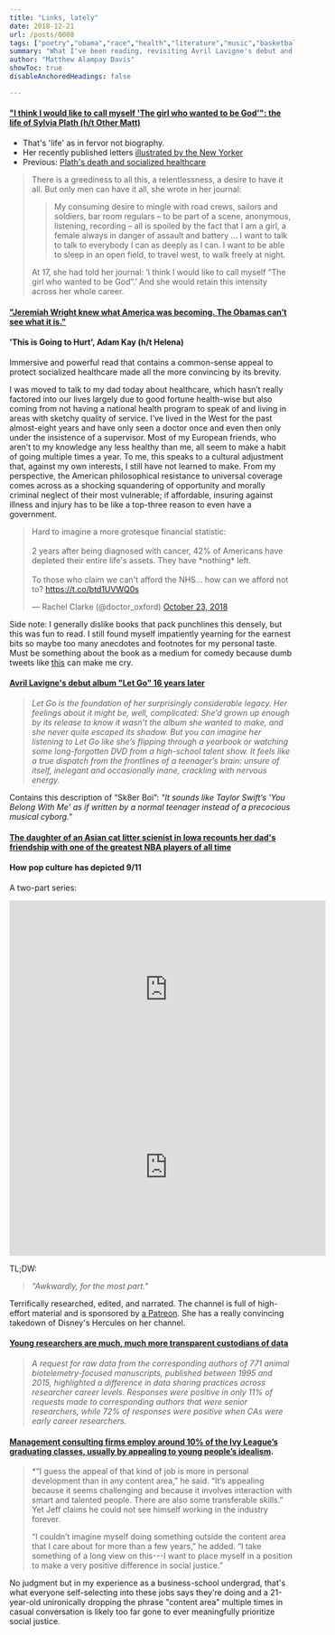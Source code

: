 ```yaml
---
title: "Links, lately"
date: 2018-12-21
url: /posts/0008
tags: ["poetry","obama","race","health","literature","music","basketball","terrorism","history","consulting","education"]
summary: "What I've been reading, revisiting Avril Lavigne's debut and post-9/11 pop culture"
author: "Matthew Alampay Davis"
showToc: true
disableAnchoredHeadings: false

---
```


#### ["I think I would like to call myself 'The girl who wanted to be God'": the life of Sylvia Plath (h/t Other Matt)](https://www.lrb.co.uk/the-paper/v40/n24/joanna-biggs/i-m-an-intelligence)

+ That's 'life' as in fervor not biography.
+ Her recently published letters [illustrated by the New Yorker](https://www.newyorker.com/culture/culture-desk/sylvia-plaths-last-plan)
+ Previous: [Plath's death and socialized healthcare](https://www.lrb.co.uk/blog/2017/08/01/anne-theriault/sylvia-plath-and-the-nhs/?utm_source=LRB%20blog%20email&utm_medium=email&utm_campaign=20170808%20blog&utm_content=ukrw_subs)

> There is a greediness to all this, a relentlessness, a desire to have it all. But only men can have it all, she wrote in her journal:
>
> > My consuming desire to mingle with road crews, sailors and soldiers, bar room regulars – to be part of a scene, anonymous, listening, recording – all is spoiled by the fact that I am a girl, a female always in danger of assault and battery ... I want to talk to talk to everybody I can as deeply as I can. I want to be able to sleep in an open field, to travel west, to walk freely at night.
>
> At 17, she had told her journal: ‘I think I would like to call myself “The girl who wanted to be God”.’ And she would retain this intensity across her whole career. 

#### ["Jeremiah Wright knew what America was becoming. The Obamas can’t see what it is."](https://www.huffingtonpost.com/entry/michelle-obama-jeremiah-wright_us_5c182d2fe4b08db99056c8a7?ck)

#### 'This is Going to Hurt', Adam Kay (h/t Helena)

Immersive and powerful read that contains a common-sense appeal to protect socialized healthcare made all the more convincing by its brevity.

I was moved to talk to my dad today about healthcare, which hasn’t really factored into our lives largely due to good fortune health-wise but also coming from not having a national health program to speak of and living in areas with sketchy quality of service. I’ve lived in the West for the past almost-eight years and have only seen a doctor once and even then only under the insistence of a supervisor. Most of my European friends, who aren’t to my knowledge any less healthy than me, all seem to make a habit of going multiple times a year. To me, this speaks to a cultural adjustment that, against my own interests, I still have not learned to make. From my perspective, the American philosophical resistance to universal coverage comes across as a shocking squandering of opportunity and morally criminal neglect of their most vulnerable; if affordable, insuring against illness and injury has to be like a top-three reason to even have a government.

<blockquote class="twitter-tweet"><p lang="en" dir="ltr">Hard to imagine a more grotesque financial statistic:<br><br>2 years after being diagnosed with cancer, 42% of Americans have depleted their entire life&#39;s assets. They have *nothing* left.<br><br>To those who claim we can&#39;t afford the NHS... how can we afford not to? <a href="https://t.co/btd1UVWQ0s">https://t.co/btd1UVWQ0s</a></p>&mdash; Rachel Clarke (@doctor_oxford) <a href="https://twitter.com/doctor_oxford/status/1054797332380897280?ref_src=twsrc%5Etfw">October 23, 2018</a></blockquote> <script async src="https://platform.twitter.com/widgets.js" charset="utf-8"></script>

Side note: I generally dislike books that pack punchlines this densely, but this was fun to read. I still found myself impatiently yearning for the earnest bits so maybe too many anecdotes and footnotes for my personal taste. Must be something about the book as a medium for comedy because dumb tweets like [this](https://twitter.com/KeetPotato/status/823848392027701249) can make me cry.

#### [Avril Lavigne's debut album "Let Go" 16 years later](https://pitchfork.com/reviews/albums/avril-lavigne-let-go/)

> *Let Go is the foundation of her surprisingly considerable legacy. Her feelings about it might be, well, complicated: She’d grown up enough by its release to know it wasn’t the album she wanted to make, and she never quite escaped its shadow. But you can imagine her listening to Let Go like she’s flipping through a yearbook or watching some long-forgotten DVD from a high-school talent show. It feels like a true dispatch from the frontlines of a teenager’s brain: unsure of itself, inelegant and occasionally inane, crackling with nervous energy.*

Contains this description of “Sk8er Boi”: *"It sounds like Taylor Swift’s 'You Belong With Me' as if written by a normal teenager instead of a precocious musical cyborg."*

#### [The daughter of an Asian cat litter scienist in Iowa recounts her dad's friendship with one of the greatest NBA players of all time](https://www.wbur.org/onlyagame/2018/12/14/lin-wang-charles-barkley)

#### How pop culture has depicted 9/11

A two-part series:

<iframe width="560" height="315" src="https://www.youtube.com/embed/NZbH72rWAhQ?si=8DlAiHqHwWZM0VOy" title="YouTube video player" frameborder="0" allow="accelerometer; autoplay; clipboard-write; encrypted-media; gyroscope; picture-in-picture; web-share" allowfullscreen></iframe>

<iframe width="560" height="315" src="https://www.youtube.com/embed/waL2lJVbAf4?si=SBvUgarluZv3HFnr" title="YouTube video player" frameborder="0" allow="accelerometer; autoplay; clipboard-write; encrypted-media; gyroscope; picture-in-picture; web-share" allowfullscreen></iframe>

TL;DW:

> *"Awkwardly, for the most part."*

Terrifically researched, edited, and narrated. The channel is full of high-effort material and is sponsored by [a Patreon](https://www.patreon.com/loosecanon). She has a really convincing takedown of Disney's Hercules on her channel.

#### [Young researchers are much, much more transparent custodians of data](https://www.cell.com/trends/ecology-evolution/fulltext/S0169-5347(18)30281-7)

> *A request for raw data from the corresponding authors of 771 animal biotelemetry-focused manuscripts, published between 1995 and 2015, highlighted a difference in data sharing practices across researcher career levels. Responses were positive in only 11% of requests made to corresponding authors that were senior researchers, while 72% of responses were positive when CAs were early career researchers.*

#### [Management consulting firms employ around 10% of the Ivy League’s graduating classes, usually by appealing to young people’s idealism](https://yaledailynews.com/blog/2011/09/30/even-artichokes-have-doubts/).

> *“I guess the appeal of that kind of job is more in personal development than in any content area,” he said. “It’s appealing because it seems challenging and because it involves interaction with smart and talented people. There are also some transferable skills.” Yet Jeff claims he could not see himself working in the industry forever.
>
> “I couldn’t imagine myself doing something outside the content area that I care about for more than a few years,” he added. “I take something of a long view on this---I want to place myself in a position to make a very positive difference in social justice.”

No judgment but in my experience as a business-school undergrad, that's what everyone self-selecting into these jobs says they're doing and a 21-year-old unironically dropping the phrase "content area" multiple times in casual conversation is likely too far gone to ever meaningfully prioritize social justice.